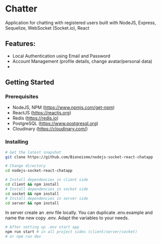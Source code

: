 # Chatter

Application for chatting with registered users built with NodeJS, Express, Sequelize, WebSocket (Socket.io), React

## Features:
* Local Authentication using Email and Password
* Account Management (profile details, change avatar/personal data)
*


## Getting Started
### Prerequisites
* NodeJS, NPM (https://www.npmjs.com/get-npm)
* ReactJS (https://reactjs.org)
* Redis (https://redis.io)
* PostgreSQL (https://www.postgresql.org)
* Cloudinary (https://cloudinary.com/)

### Installing
```bash
# Get the latest snapshot
git clone https://github.com/Bioneisme/nodejs-socket-react-chatapp
```
``` bash
# Change directory
cd nodejs-socket-react-chatapp
```
``` bash
# Install dependencies in client side
cd client && npm install
# Install dependencies in socket side
cd socket && npm install
# Install dependencies in server side
cd server && npm install
```
In server create an .env file locally. You can duplicate .env.example and name the new copy .env. Adapt the variables to your needs.
``` bash
# After setting up .env start app
npm run start # in all project sides (client/server/socket)
# or npm run dev
```
